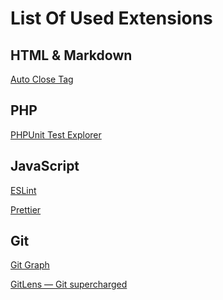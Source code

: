 <h1>List Of Used Extensions</h1>

<h2>HTML & Markdown</h2>

[Auto Close Tag](https://marketplace.visualstudio.com/items?itemName=formulahendry.auto-close-tag)


<h2>PHP</h2>

[PHPUnit Test Explorer](https://marketplace.visualstudio.com/items?itemName=recca0120.vscode-phpunit)

<h2>JavaScript</h2>

[ESLint](https://marketplace.visualstudio.com/items?itemName=dbaeumer.vscode-eslint)

[Prettier](https://marketplace.visualstudio.com/items?itemName=esbenp.prettier-vscode)

<h2>Git</h2>

[Git Graph](https://marketplace.visualstudio.com/items?itemName=mhutchie.git-graph)

[GitLens — Git supercharged](https://marketplace.visualstudio.com/items?itemName=eamodio.gitlens)